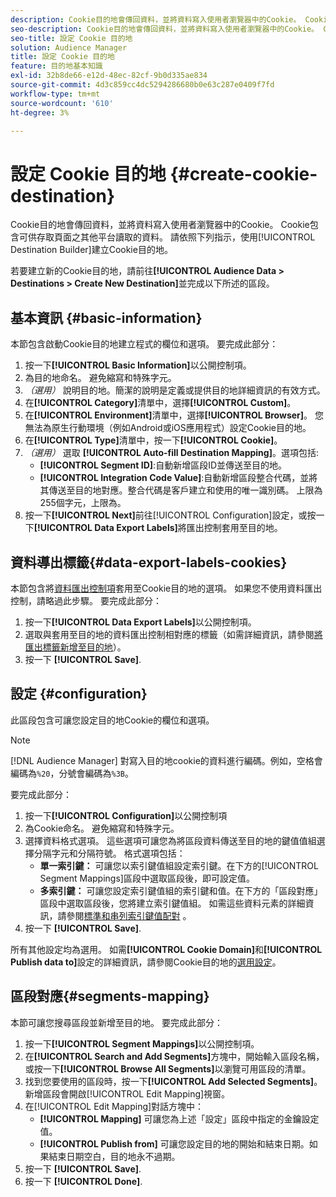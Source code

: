 ```yaml
---
description: Cookie目的地會傳回資料，並將資料寫入使用者瀏覽器中的Cookie。 Cookie包含可供存取頁面之其他平台讀取的資料。 請依照下列指示，使用[!UICONTROL Destination Builder]建立Cookie目的地。
seo-description: Cookie目的地會傳回資料，並將資料寫入使用者瀏覽器中的Cookie。 Cookie包含可供存取頁面之其他平台讀取的資料。 請依照下列指示，使用[!UICONTROL Destination Builder]建立Cookie目的地。
seo-title: 設定 Cookie 目的地
solution: Audience Manager
title: 設定 Cookie 目的地
feature: 目的地基本知識
exl-id: 32b8de66-e12d-48ec-82cf-9b0d335ae834
source-git-commit: 4d3c859cc4dc5294286680b0e63c287e0409f7fd
workflow-type: tm+mt
source-wordcount: '610'
ht-degree: 3%

---
```


# 設定 Cookie 目的地 {#create-cookie-destination}

Cookie目的地會傳回資料，並將資料寫入使用者瀏覽器中的Cookie。 Cookie包含可供存取頁面之其他平台讀取的資料。 請依照下列指示，使用[!UICONTROL Destination Builder]建立Cookie目的地。

<!-- create-cookie-destination.xml -->

若要建立新的Cookie目的地，請前往&#x200B;**[!UICONTROL Audience Data > Destinations > Create New Destination]**&#x200B;並完成以下所述的區段。

## 基本資訊 {#basic-information}

本節包含啟動Cookie目的地建立程式的欄位和選項。 要完成此部分：

1. 按一下&#x200B;**[!UICONTROL Basic Information]**&#x200B;以公開控制項。
2. 為目的地命名。 避免縮寫和特殊字元。
3. *（選用）* 說明目的地。簡潔的說明是定義或提供目的地詳細資訊的有效方式。
4. 在&#x200B;**[!UICONTROL Category]**&#x200B;清單中，選擇&#x200B;**[!UICONTROL Custom]**。
5. 在&#x200B;**[!UICONTROL Environment]**&#x200B;清單中，選擇&#x200B;**[!UICONTROL Browser]**。 您無法為原生行動環境（例如Android或iOS應用程式）設定Cookie目的地。
6. 在&#x200B;**[!UICONTROL Type]**&#x200B;清單中，按一下&#x200B;**[!UICONTROL Cookie]**。
7. *（選用）* 選取 **[!UICONTROL Auto-fill Destination Mapping]**。選項包括:
   * **[!UICONTROL Segment ID]**:自動新增區段ID並傳送至目的地。
   * **[!UICONTROL Integration Code Value]**:自動新增區段整合代碼，並將其傳送至目的地對應。整合代碼是客戶建立和使用的唯一識別碼。 上限為255個字元，上限為。
8. 按一下&#x200B;**[!UICONTROL Next]**&#x200B;前往[!UICONTROL Configuration]設定，或按一下&#x200B;**[!UICONTROL Data Export Labels]**&#x200B;將匯出控制套用至目的地。

## 資料導出標籤{#data-export-labels-cookies}

本節包含將[資料匯出控制項](../../features/data-export-controls.md)套用至Cookie目的地的選項。 如果您不使用資料匯出控制，請略過此步驟。 要完成此部分：

1. 按一下&#x200B;**[!UICONTROL Data Export Labels]**&#x200B;以公開控制項。
2. 選取與套用至目的地的資料匯出控制相對應的標籤（如需詳細資訊，請參閱[將匯出標籤新增至目的地](/help/using/features/destinations/add-data-export-labels.md)）。
3. 按一下 **[!UICONTROL Save]**.

## 設定 {#configuration}

此區段包含可讓您設定目的地Cookie的欄位和選項。

>[!NOTE]
>
>[!DNL Audience Manager] 對寫入目的地cookie的資料進行編碼。例如，空格會編碼為`%20`，分號會編碼為`%3B`。

要完成此部分：

1. 按一下&#x200B;**[!UICONTROL Configuration]**&#x200B;以公開控制項
1. 為Cookie命名。 避免縮寫和特殊字元。
1. 選擇資料格式選項。 這些選項可讓您為將區段資料傳送至目的地的鍵值值組選擇分隔字元和分隔符號。 格式選項包括：
   * **單一索引鍵：** 可讓您以索引鍵值組設定索引鍵。在下方的[!UICONTROL Segment Mappings]區段中選取區段後，即可設定值。
   * **多索引鍵：** 可讓您設定索引鍵值組的索引鍵和值。在下方的「區段對應」區段中選取區段後，您將建立索引鍵值組。
如需這些資料元素的詳細資訊，請參閱[標準和串列索引鍵值配對](../../features/destinations/key-value-pairs.md) 。
1. 按一下 **[!UICONTROL Save]**.

所有其他設定均為選用。 如需&#x200B;**[!UICONTROL Cookie Domain]**&#x200B;和&#x200B;**[!UICONTROL Publish data to]**&#x200B;設定的詳細資訊，請參閱Cookie目的地的[選用設定](/help/using/features/destinations/cookie-destination-options.md)。

## 區段對應{#segments-mapping}

本節可讓您搜尋區段並新增至目的地。 要完成此部分：

1. 按一下&#x200B;**[!UICONTROL Segment Mappings]**&#x200B;以公開控制項。
1. 在&#x200B;**[!UICONTROL Search and Add Segments]**&#x200B;方塊中，開始輸入區段名稱，或按一下&#x200B;**[!UICONTROL Browse All Segments]**&#x200B;以瀏覽可用區段的清單。
1. 找到您要使用的區段時，按一下&#x200B;**[!UICONTROL Add Selected Segments]**。 新增區段會開啟[!UICONTROL Edit Mapping]視窗。
1. 在[!UICONTROL Edit Mapping]對話方塊中：
   * **[!UICONTROL Mapping]** 可讓您為上述「設定」區段中指定的金鑰設定值。
   * **[!UICONTROL Publish from]** 可讓您設定目的地的開始和結束日期。如果結束日期空白，目的地永不過期。
1. 按一下 **[!UICONTROL Save]**.
1. 按一下 **[!UICONTROL Done]**.
